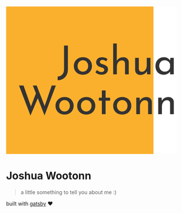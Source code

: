 <a href="https://joshuawootonn.com"><img src="src/assets/logo.large.svg" title="Joshua Wootonn Logo" alt="Joshua Wootonn Logo"></a>
# Joshua Wootonn

> a little something to tell you about me :)



built with [gatsby](https://www.gatsbyjs.org/) ❤️